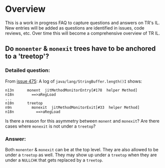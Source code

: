 <!--
Copyright IBM Corp. and others 2000

This program and the accompanying materials are made available under
the terms of the Eclipse Public License 2.0 which accompanies this
distribution and is available at https://www.eclipse.org/legal/epl-2.0/
or the Apache License, Version 2.0 which accompanies this distribution and
is available at https://www.apache.org/licenses/LICENSE-2.0.

This Source Code may also be made available under the following
Secondary Licenses when the conditions for such availability set
forth in the Eclipse Public License, v. 2.0 are satisfied: GNU
General Public License, version 2 with the GNU Classpath
Exception [1] and GNU General Public License, version 2 with the
OpenJDK Assembly Exception [2].

[1] https://www.gnu.org/software/classpath/license.html
[2] https://openjdk.org/legal/assembly-exception.html

SPDX-License-Identifier: EPL-2.0 OR Apache-2.0 OR GPL-2.0-only WITH Classpath-exception-2.0 OR GPL-2.0-only WITH OpenJDK-assembly-exception-1.0
-->

# Overview

This is a work in progress FAQ to capture questions and answers on TR's IL.
New entries will be added as questions are identified in issues, code reviews,
etc.  Over time this will become a comprehensive overview of TR IL.

## Do `monenter` & `monexit` trees have to be anchored to a 'treetop'?

### Detailed question:
From [issue 475](https://github.com/eclipse-openj9/openj9/issues/475):
A log of `java/lang/StringBuffer.length()I` shows:
```
n13n      monent  jitMethodMonitorEntry[#178  helper Method]
n18n        ==>aRegLoad
...
n10n      treetop
n9n         monexit  jitMethodMonitorExit[#33  helper Method]
n18n          ==>aRegLoad
```
Is there a reason for this asymmetry between `monent` and `monexit`? Are there cases where `monexit` is not under a `treetop`?

### Answer:
Both `monenter` & `monexit` can be at the top level.  They are also allowed to be under a `treetop` as well.
They may show up under a `treetop` when they are under a `NULLCHK` that gets replaced by a `treetop`.



